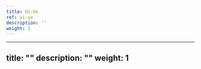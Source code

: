 ```yaml
---
title: Ui-Ux
ref: ui-ux
description: ''
weight: 1
---
```

---
title: ""
description: ""
weight: 1
---